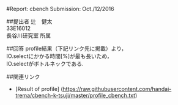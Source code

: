 #Report: cbench
Submission: Oct./12/2016  

##提出者
辻　健太  
33E16012  
長谷川研究室 所属  

##回答
profile結果（下記リンク先に掲載）より，  
IO.selectにかかる時間[%]が最も長いため，  
IO.selectがボトルネックである.  


##関連リンク
* [Result of profile] (https://raw.githubusercontent.com/handai-trema/cbench-k-tsuji/master/profile_cbench.txt)
